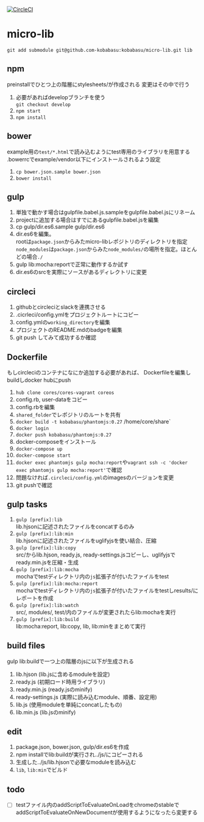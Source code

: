[![CircleCI](https://circleci.com/gh/kobabasu/micro-lib.svg?style=shield&circle-token=14c34d44469b7917518845857413cc7156d32fd9)](https://circleci.com/gh/kobabasu/micro-lib)

# micro-lib

```
git add submodule git@github.com-kobabasu:kobabasu/micro-lib.git lib
```

## npm
preinstallでひとつ上の階層にstylesheets/が作成される
変更はその中で行う
1. 必要があればdevelopブランチを使う  
   `git checkout develop`
1. `npm start`
1. `npm install`

## bower
example用の`test/*.html`で読み込むようにtest専用のライブラリを用意する  
.bowerrcでexample/vendor以下にインストールされるよう設定
1. `cp bower.json.sample bower.json`
1. `bower install`

## gulp
1. 単独で動かす場合はgulpfile.babel.js.sampleをgulpfile.babel.jsにリネーム
1. projectに追加する場合はすでにあるgulpfile.babel.jsを編集
1. cp gulp/dir.es6.sample gulp/dir.es6
1. dir.es6を編集。  
   rootは`package.json`からみたmicro-libレポジトリのディレクトリを指定  
   `node_modules`は`package.json`からみた`node_modules/`の場所を指定。ほとんどの場合`./`
1. gulp lib:mocha:reportで正常に動作するか試す
1. dir.es6のsrcを実際にソースがあるディレクトリに変更

## circleci
1. githubとcircleciとslackを連携させる
1. .cicrleci/config.ymlをプロジェクトルートにコピー
1. config.ymlの`working_directory`を編集
1. プロジェクトのREADME.mdのbadgeを編集
1. git push してみて成功するか確認

## Dockerfile
もしcircleciのコンテナになにか追加する必要があれば、
Dockerfileを編集しbuildしdocker hubにpush

1. `hub clone cores/cores-vagrant coreos`
1. config.rb, user-dataをコピー
1. config.rbを編集
1. `shared_folder`でレポジトリのルートを共有
1. `docker build -t kobabasu/phantomjs:0.27` /home/core/share`
1. `docker login`
1. `docker push kobabasu/phantomjs:0.27`
1. docker-composeをインストール
1. `docker-compose up`
1. `docker-compose start`
1. `docker exec phantomjs gulp mocha:report`や`vagrant ssh -c 'docker exec phantomjs gulp mocha:report'`で確認
1. 問題なければ`.circleci/config.yml`のimagesのバージョンを変更
1. git pushで確認

## gulp tasks
1. `gulp [prefix]:lib`  
   lib.hjsonに記述されたファイルをconcatするのみ
1. `gulp [prefix]:lib:min`  
   lib.hjsonに記述されたファイルをuglifyjsを使い結合、圧縮
1. `gulp [prefix]:lib:copy`  
   src/からlib.hjson, ready.js, ready-settings.jsコピーし、uglifyjsでready.min.jsを圧縮・生成
1. `gulp [prefix]:lib:mocha`  
   mochaでtestディレクトリ内の`js`拡張子が付いたファイルをtest
1. `gulp [prefix]:lib:mocha:report`  
   mochaでtestディレクトリ内の`js`拡張子が付いたファイルをtestしresults/にレポートを作成
1. `gulp [prefix]:lib:watch`  
   src/, modules/, test/内のファイルが変更されたらlib:mochaを実行
1. `gulp [prefix]:lib:build`  
   lib:mocha:report, lib:copy, lib, lib:minをまとめて実行

## build files
gulp lib:buildで一つ上の階層のjsに以下が生成される

1. lib.hjson (lib.jsに含めるmoduleを設定)
1. ready.js (初期ロード時用ライブラリ)
1. ready.min.js (ready.jsのminify)
1. ready-settings.js (実際に読み込むmodule、順番、設定用)
1. lib.js (使用moduleを単純にconcatしたもの)
1. lib.min.js (lib.jsのminify)

## edit
1. package.json, bower.json, gulp/dir.es6を作成
1. npm installでlib:buildが実行され../js/にコピーされる
1. 生成した../js/lib.hjsonで必要なmoduleを読み込む
1. `lib`, `lib:min`でビルド

## todo
- [ ] testファイル内のaddScriptToEvaluateOnLoadをchromeのstableでaddScriptToEvaluateOnNewDocumentが使用するようになったら変更する
